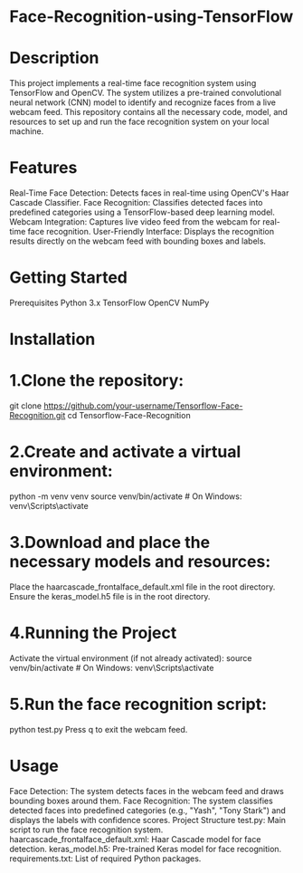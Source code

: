 # Face-Recognition-using-TensorFlow
# Description
This project implements a real-time face recognition system using TensorFlow and OpenCV. The system utilizes a pre-trained convolutional neural network (CNN) model to identify and recognize faces from a live webcam feed. This repository contains all the necessary code, model, and resources to set up and run the face recognition system on your local machine.

# Features
Real-Time Face Detection: Detects faces in real-time using OpenCV's Haar Cascade Classifier.
Face Recognition: Classifies detected faces into predefined categories using a TensorFlow-based deep learning model.
Webcam Integration: Captures live video feed from the webcam for real-time face recognition.
User-Friendly Interface: Displays the recognition results directly on the webcam feed with bounding boxes and labels.

# Getting Started
Prerequisites
Python 3.x
TensorFlow
OpenCV
NumPy

# Installation
# 1.Clone the repository:
git clone https://github.com/your-username/Tensorflow-Face-Recognition.git
cd Tensorflow-Face-Recognition

# 2.Create and activate a virtual environment:
python -m venv venv
source venv/bin/activate  # On Windows: venv\Scripts\activate

# 3.Download and place the necessary models and resources:
Place the haarcascade_frontalface_default.xml file in the root directory.
Ensure the keras_model.h5 file is in the root directory.

# 4.Running the Project
Activate the virtual environment (if not already activated):
source venv/bin/activate  # On Windows: venv\Scripts\activate

# 5.Run the face recognition script:
python test.py
Press q to exit the webcam feed.

# Usage
Face Detection: The system detects faces in the webcam feed and draws bounding boxes around them.
Face Recognition: The system classifies detected faces into predefined categories (e.g., "Yash", "Tony Stark") and displays the labels with confidence scores.
Project Structure
test.py: Main script to run the face recognition system.
haarcascade_frontalface_default.xml: Haar Cascade model for face detection.
keras_model.h5: Pre-trained Keras model for face recognition.
requirements.txt: List of required Python packages.
